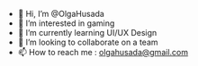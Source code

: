 - 👋 Hi, I’m @OlgaHusada
- 👀 I’m interested in gaming
- 🌱 I’m currently learning UI/UX Design
- 💞️ I’m looking to collaborate on a team
- 📫 How to reach me : olgahusada@gmail.com

<!---
OlgaHusada/OlgaHusada is a ✨ special ✨ repository because its `README.md` (this file) appears on your GitHub profile.
You can click the Preview link to take a look at your changes.
--->
